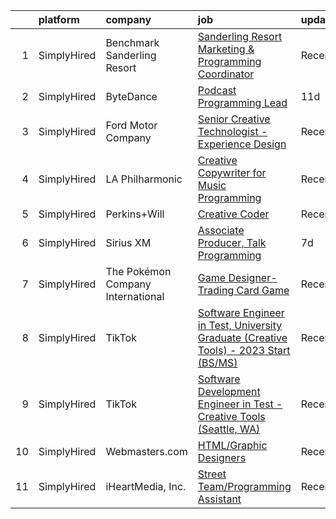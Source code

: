 

|    | platform    | company                           | job                                                                                                                                                                                                  | update_time   | location                |
|---:|:------------|:----------------------------------|:-----------------------------------------------------------------------------------------------------------------------------------------------------------------------------------------------------|:--------------|:------------------------|
|  1 | SimplyHired | Benchmark Sanderling Resort       | [Sanderling Resort Marketing & Programming Coordinator](https://www.simplyhired.com/job/c2U87rosEzsPe42v884FikIKxv1VVH-thWOJlC9Wb-0RN1bnM7HlNw?q=creative+programmer)                                | Recently      | Duck, NC                |
|  2 | SimplyHired | ByteDance                         | [Podcast Programming Lead](https://www.simplyhired.com/job/2S0ephjg2ZyaICWWIlkgiBxbVCPWBxU8eTW2teRIlv_eymlDMFgyGw?q=creative+programmer)                                                             | 11d           | Los Angeles, CA         |
|  3 | SimplyHired | Ford Motor Company                | [Senior Creative Technologist - Experience Design](https://www.simplyhired.com/job/8yckNWXLxfceWdzE0hvhLI7lpkp8VA_NZXX6tzo9Gn0d_9NyH3fN-Q?q=creative+programmer)                                     | Recently      | Dearborn, MI            |
|  4 | SimplyHired | LA Philharmonic                   | [Creative Copywriter for Music Programming](https://www.simplyhired.com/job/5YYXrbcmvA40DjJFeQO5R2YwG_TFZCoHc6v0s0Zy5fN_7NU6O3HrPQ?q=creative+programmer)                                            | Recently      | Los Angeles, CA         |
|  5 | SimplyHired | Perkins+Will                      | [Creative Coder](https://www.simplyhired.com/job/uAYy_aONramU5YOSnrx99TjORt4FgCOmiZHBrTqrF7TIYZfx73JPNA?q=creative+programmer)                                                                       | Recently      | Chicago, IL             |
|  6 | SimplyHired | Sirius XM                         | [Associate Producer, Talk Programming](https://www.simplyhired.com/job/5mw9xZD6IrDY5ImLq6yKkZTpJkKN9anPt-KQalBxyHWBgrIm8X7SMA?q=creative+programmer)                                                 | 7d            | Washington, DC          |
|  7 | SimplyHired | The Pokémon Company International | [Game Designer- Trading Card Game](https://www.simplyhired.com/job/V33blqOSJQBXPOw2iELZQ8ARzHfi03gfmLTE4HrGSHKHxrXA1ZyZCQ?q=creative+programmer)                                                     | Recently      | Bellevue, WA            |
|  8 | SimplyHired | TikTok                            | [Software Engineer in Test, University Graduate (Creative Tools) - 2023 Start (BS/MS)](https://www.simplyhired.com/job/_rZ0W_8tNDGMJhwdGUuzbYpsEgRrk95rGIetOFd4oqv-7-cPsDuBrA?q=creative+programmer) | Recently      | Mountain View, CA       |
|  9 | SimplyHired | TikTok                            | [Software Development Engineer in Test - Creative Tools (Seattle, WA)](https://www.simplyhired.com/job/7b-BvUbHEAsZy-BpwBENhIorUpf8XhEMPe710kCirN00DeCb5BAL_g?q=creative+programmer)                 | Recently      | Seattle, WA +1 location |
| 10 | SimplyHired | Webmasters.com                    | [HTML/Graphic Designers](https://www.simplyhired.com/job/1S2ki1F2e97xk1bn0P3q05lu3BQ0Tpk7KwB7Zii_z8pQmxmAAOWD5g?q=creative+programmer)                                                               | Recently      | Tampa, FL               |
| 11 | SimplyHired | iHeartMedia, Inc.                 | [Street Team/Programming Assistant](https://www.simplyhired.com/job/lriZQNtwigTL4yS-xN3sXkmMWHMiObHAC7cir31igKA0xsVH2oWy1w?q=creative+programmer)                                                    | Recently      | Roanoke, VA             |